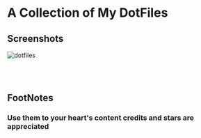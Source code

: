 # A Collection of My DotFiles

## Screenshots

![dotfiles](https://github.com/ddenobrega/dotfiles/blob/master/dotfiles.png)

<br/><br/>

## FootNotes

### Use them to your heart's content credits and stars are appreciated

